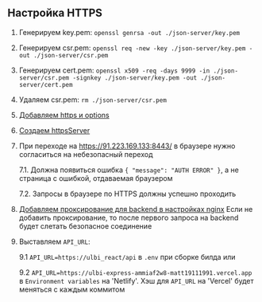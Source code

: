 ## Настройка HTTPS

1. Генерируем key.pem: `openssl genrsa -out ./json-server/key.pem`
2. Генерируем csr.pem: `openssl req -new -key ./json-server/key.pem -out ./json-server/csr.pem`
3. Генерируем cert.pem: `openssl x509 -req -days 9999 -in ./json-server/csr.pem -signkey ./json-server/key.pem -out ./json-server/cert.pem`
4. Удаляем csr.pem: `rm ./json-server/csr.pem`
5. [Добавляем https и options](./json-server/index.js)
6. [Создаем httpsServer](./json-server/index.js)
7. При переходе на https://91.223.169.133:8443/ в браузере нужно согласиться на небезопасный переход
   
   7.1. Должна появиться ошибка `{ "message": "AUTH ERROR" }`, а не страница с ошибкой, отдаваемая браузером
   
   7.2. Запросы в браузере по HTTPS должны успешно проходить

8. [Добавляем проксирование для backend в настройках nginx](./config/nginx/sites-enabled/default_with_ssl)
   Если не добавить проксирование, то после первого запроса на backend будет слетать
   безопасное соединение
9. Выставляем `API_URL`:

   9.1 `API_URL=https://ulbi_react/api` в `.env` при сборке билда или

   9.2 `API_URL=https://ulbi-express-ammiaf2w8-matt19111991.vercel.app` в `Environment variables` на 'Netlify'.
   Хэш для `API_URL` на 'Vercel' будет меняться с каждым коммитом
